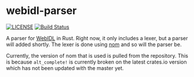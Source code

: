 # webidl-parser

[![LICENSE](https://img.shields.io/badge/license-MIT-blue.svg)](LICENSE)
[![Build Status](https://travis-ci.org/sgodwincs/webidl-parser.svg?branch=master)](https://travis-ci.org/sgodwincs/webidl-parser)

A parser for [WebIDL](https://heycam.github.io/webidl/) in Rust. Right now, it only includes a lexer, but a parser will added shortly. The lexer is done using [nom](https://github.com/Geal/nom) and so will the parser be.

Currently, the version of nom that is used is pulled from the repository. This is because `alt_complete!` is currently broken on the latest crates.io version which has not been updated with the master yet.
